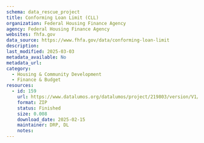 ```yaml
---
schema: data_rescue_project 
title: Conforming Loan Limit (CLL)
organization: Federal Housing Finance Agency
agency: Federal Housing Finance Agency
websites: fhfa.gov
data_source: https://www.fhfa.gov/data/conforming-loan-limit
description: 
last_modified: 2025-03-03
metadata_available: No
metadata_url: 
category:
  - Housing & Community Development 
  - Finance & Budget 
resources:
  - id: 159
    url: https://www.datalumos.org/datalumos/project/219803/version/V1/view
    format: ZIP
    status: Finished
    size: 0.008
    download_date: 2025-02-15
    maintainer: DRP, DL
    notes: 
---
```

